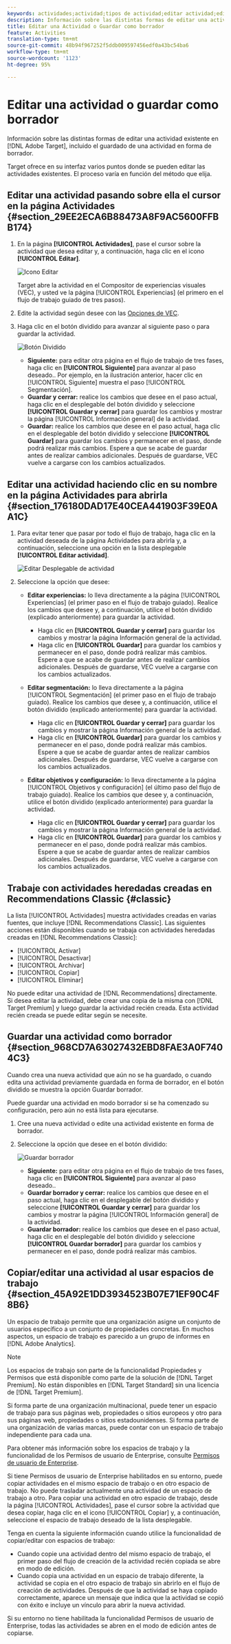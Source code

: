 ```yaml
---
keywords: actividades;actividad;tipos de actividad;editar actividad;editar;borrador
description: Información sobre las distintas formas de editar una actividad existente en Adobe Target, incluido el guardado de una actividad en forma de borrador.
title: Editar una Actividad o Guardar como borrador
feature: Activities
translation-type: tm+mt
source-git-commit: 48b94f967252f5ddb009597456edf0a43bc54ba6
workflow-type: tm+mt
source-wordcount: '1123'
ht-degree: 95%

---
```



# Editar una actividad o guardar como borrador

Información sobre las distintas formas de editar una actividad existente en [!DNL Adobe Target], incluido el guardado de una actividad en forma de borrador.

Target ofrece en su interfaz varios puntos donde se pueden editar las actividades existentes. El proceso varía en función del método que elija.

## Editar una actividad pasando sobre ella el cursor en la página Actividades {#section_29EE2ECA6B88473A8F9AC5600FFBB174}

1. En la página **[!UICONTROL Actividades]**, pase el cursor sobre la actividad que desea editar y, a continuación, haga clic en el icono **[!UICONTROL Editar]**.

   ![Icono Editar](/help/c-activities/assets/hover_edit.png)

   Target abre la actividad en el Compositor de experiencias visuales (VEC), y usted ve la página [!UICONTROL Experiencias] (el primero en el flujo de trabajo guiado de tres pasos).

1. Edite la actividad según desee con las [Opciones de VEC](/help/c-experiences/c-visual-experience-composer/viztarget-options.md).

1. Haga clic en el botón dividido para avanzar al siguiente paso o para guardar la actividad.

   ![Botón Dividido](/help/c-activities/assets/edit_split_button_2.png)

   * **Siguiente:** para editar otra página en el flujo de trabajo de tres fases, haga clic en **[!UICONTROL Siguiente]** para avanzar al paso deseado.. Por ejemplo, en la ilustración anterior, hacer clic en [!UICONTROL Siguiente] muestra el paso [!UICONTROL Segmentación].
   * **Guardar y cerrar:** realice los cambios que desee en el paso actual, haga clic en el desplegable del botón dividido y seleccione **[!UICONTROL Guardar y cerrar]** para guardar los cambios y mostrar la página [!UICONTROL Información general] de la actividad.
   * **Guardar:** realice los cambios que desee en el paso actual, haga clic en el desplegable del botón dividido y seleccione **[!UICONTROL Guardar]** para guardar los cambios y permanecer en el paso, donde podrá realizar más cambios. Espere a que se acabe de guardar antes de realizar cambios adicionales. Después de guardarse, VEC vuelve a cargarse con los cambios actualizados.

## Editar una actividad haciendo clic en su nombre en la página Actividades para abrirla {#section_176180DAD17E40CEA441903F39E0AA1C}

1. Para evitar tener que pasar por todo el flujo de trabajo, haga clic en la actividad deseada de la página Actividades para abrirla y, a continuación, seleccione una opción en la lista desplegable **[!UICONTROL Editar actividad]**.

   ![Editar Desplegable de actividad](/help/c-activities/assets/edit_activity.png)

1. Seleccione la opción que desee:

   * **Editar experiencias:** lo lleva directamente a la página [!UICONTROL Experiencias] (el primer paso en el flujo de trabajo guiado). Realice los cambios que desee y, a continuación, utilice el botón dividido (explicado anteriormente) para guardar la actividad.

      * Haga clic en **[!UICONTROL Guardar y cerrar]** para guardar los cambios y mostrar la página Información general de la actividad.
      * Haga clic en **[!UICONTROL Guardar]** para guardar los cambios y permanecer en el paso, donde podrá realizar más cambios. Espere a que se acabe de guardar antes de realizar cambios adicionales. Después de guardarse, VEC vuelve a cargarse con los cambios actualizados.
   * **Editar segmentación:** lo lleva directamente a la página [!UICONTROL Segmentación] (el primer paso en el flujo de trabajo guiado). Realice los cambios que desee y, a continuación, utilice el botón dividido (explicado anteriormente) para guardar la actividad.

      * Haga clic en **[!UICONTROL Guardar y cerrar]** para guardar los cambios y mostrar la página Información general de la actividad.
      * Haga clic en **[!UICONTROL Guardar]** para guardar los cambios y permanecer en el paso, donde podrá realizar más cambios. Espere a que se acabe de guardar antes de realizar cambios adicionales. Después de guardarse, VEC vuelve a cargarse con los cambios actualizados.
   * **Editar objetivos y configuración:** lo lleva directamente a la página [!UICONTROL Objetivos y configuración] (el último paso del flujo de trabajo guiado). Realice los cambios que desee y, a continuación, utilice el botón dividido (explicado anteriormente) para guardar la actividad.

      * Haga clic en **[!UICONTROL Guardar y cerrar]** para guardar los cambios y mostrar la página Información general de la actividad.
      * Haga clic en **[!UICONTROL Guardar]** para guardar los cambios y permanecer en el paso, donde podrá realizar más cambios. Espere a que se acabe de guardar antes de realizar cambios adicionales. Después de guardarse, VEC vuelve a cargarse con los cambios actualizados.



## Trabaje con actividades heredadas creadas en Recommendations Classic {#classic}

La lista [!UICONTROL Actividades] muestra actividades creadas en varias fuentes, que incluye [!DNL Recommendations Classic]. Las siguientes acciones están disponibles cuando se trabaja con actividades heredadas creadas en [!DNL Recommendations Classic]:

* [!UICONTROL Activar]
* [!UICONTROL Desactivar]
* [!UICONTROL Archivar]
* [!UICONTROL Copiar]
* [!UICONTROL Eliminar]

No puede editar una actividad de [!DNL Recommendations] directamente. Si desea editar la actividad, debe crear una copia de la misma con [!DNL Target Premium] y luego guardar la actividad recién creada. Esta actividad recién creada se puede editar según se necesite.

## Guardar una actividad como borrador {#section_968CD7A63027432EBD8FAE3A0F7404C3}

Cuando crea una nueva actividad que aún no se ha guardado, o cuando edita una actividad previamente guardada en forma de borrador, en el botón dividido se muestra la opción Guardar borrador.

Puede guardar una actividad en modo borrador si se ha comenzado su configuración, pero aún no está lista para ejecutarse.

1. Cree una nueva actividad o edite una actividad existente en forma de borrador.
1. Seleccione la opción que desee en el botón dividido:

   ![Guardar borrador](/help/c-activities/assets/save_draft.png)

   * **Siguiente:** para editar otra página en el flujo de trabajo de tres fases, haga clic en **[!UICONTROL Siguiente]** para avanzar al paso deseado..
   * **Guardar borrador y cerrar:** realice los cambios que desee en el paso actual, haga clic en el desplegable del botón dividido y seleccione **[!UICONTROL Guardar y cerrar]** para guardar los cambios y mostrar la página [!UICONTROL Información general] de la actividad.
   * **Guardar borrador:** realice los cambios que desee en el paso actual, haga clic en el desplegable del botón dividido y seleccione **[!UICONTROL Guardar borrador]** para guardar los cambios y permanecer en el paso, donde podrá realizar más cambios.

## Copiar/editar una actividad al usar espacios de trabajo {#section_45A92E1DD3934523B07E71EF90C4F8B6}

Un espacio de trabajo permite que una organización asigne un conjunto de usuarios específico a un conjunto de propiedades concretas. En muchos aspectos, un espacio de trabajo es parecido a un grupo de informes en [!DNL Adobe Analytics].

>[!NOTE]
>
>Los espacios de trabajo son parte de la funcionalidad Propiedades y Permisos que está disponible como parte de la solución de [!DNL Target Premium]. No están disponibles en [!DNL Target Standard] sin una licencia de [!DNL Target Premium].

Si forma parte de una organización multinacional, puede tener un espacio de trabajo para sus páginas web, propiedades o sitios europeos y otro para sus páginas web, propiedades o sitios estadounidenses. Si forma parte de una organización de varias marcas, puede contar con un espacio de trabajo independiente para cada una.

Para obtener más información sobre los espacios de trabajo y la funcionalidad de los Permisos de usuario de Enterprise, consulte  [Permisos de usuario de Enterprise](/help/administrating-target/c-user-management/property-channel/property-channel.md#concept_E396B16FA2024ADBA27BC056138F9838).

Si tiene Permisos de usuario de Enterprise habilitados en su entorno, puede copiar actividades en el mismo espacio de trabajo o en otro espacio de trabajo. No puede trasladar actualmente una actividad de un espacio de trabajo a otro. Para copiar una actividad en otro espacio de trabajo, desde la página [!UICONTROL Actividades], pase el cursor sobre la actividad que desea copiar, haga clic en el icono [!UICONTROL Copiar] y, a continuación, seleccione el espacio de trabajo deseado de la lista desplegable.

Tenga en cuenta la siguiente información cuando utilice la funcionalidad de copiar/editar con espacios de trabajo:

* Cuando copie una actividad dentro del mismo espacio de trabajo, el primer paso del flujo de creación de la actividad recién copiada se abre en modo de edición.
* Cuando copia una actividad en un espacio de trabajo diferente, la actividad se copia en el otro espacio de trabajo sin abrirlo en el flujo de creación de actividades. Después de que la actividad se haya copiado correctamente, aparece un mensaje que indica que la actividad se copió con éxito e incluye un vínculo para abrir la nueva actividad.

Si su entorno no tiene habilitada la funcionalidad Permisos de usuario de Enterprise, todas las actividades se abren en el modo de edición antes de copiarse.
